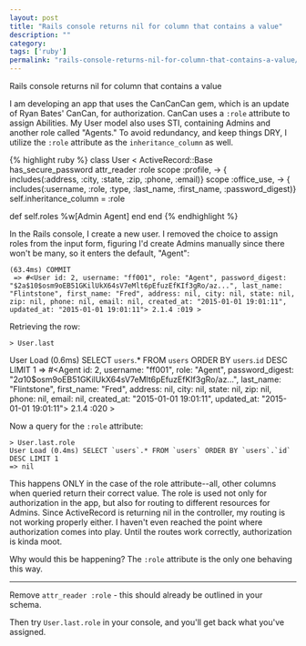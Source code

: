 ```yaml
---
layout: post
title: "Rails console returns nil for column that contains a value"
description: ""
category:
tags: ['ruby']
permalink: "rails-console-returns-nil-for-column-that-contains-a-value/"
---
```


Rails console returns nil for column that contains a value


I am developing an app that uses the CanCanCan gem, which is an update of Ryan Bates' CanCan, for authorization. CanCan uses a `:role` attribute to assign Abilities. My User model also uses STI, containing Admins and another role called "Agents." To avoid redundancy, and keep things DRY, I utilize the `:role` attribute as the `inheritance_column` as well.

{% highlight ruby %}
class User < ActiveRecord::Base
  has_secure_password
  attr_reader :role
  scope :profile, -> { includes(:address, :city, :state, :zip, :phone, :email)}
  scope :office_use, -> { includes(:username, :role, :type, :last_name, :first_name, :password_digest)}
  self.inheritance_column = :role

  def self.roles
     %w[Admin Agent]
  end
end
{% endhighlight %}

In the Rails console, I create a new user. I removed the choice to assign roles from the input form, figuring I'd create Admins manually since there won't be many, so it enters the default, "Agent":

    (63.4ms) COMMIT
     => #<User id: 2, username: "ff001", role: "Agent", password_digest: "$2a$10$osm9oEB51GKilUkX64sV7eMlt6pEfuzEfKIf3gRo/az...", last_name: "Flintstone", first_name: "Fred", address: nil, city: nil, state: nil, zip: nil, phone: nil, email: nil, created_at: "2015-01-01 19:01:11", updated_at: "2015-01-01 19:01:11"> 2.1.4 :019 >

Retrieving the row:

    > User.last
User Load (0.6ms) SELECT `users`.* FROM `users` ORDER BY `users`.`id` DESC LIMIT 1
    => #<Agent id: 2, username: "ff001", role: "Agent", password_digest: "$2a$10$osm9oEB51GKilUkX64sV7eMlt6pEfuzEfKIf3gRo/az...", last_name: "Flintstone", first_name: "Fred", address: nil, city: nil, state: nil, zip: nil, phone: nil, email: nil, created_at: "2015-01-01 19:01:11", updated_at: "2015-01-01 19:01:11"> 2.1.4 :020 >

Now a query for the `:role` attribute:

    > User.last.role
    User Load (0.4ms) SELECT `users`.* FROM `users` ORDER BY `users`.`id` DESC LIMIT 1
    => nil

This happens ONLY in the case of the role attribute--all, other columns when queried return their correct value. The role is used not only for authorization in the app, but also for routing to different resources for Admins. Since ActiveRecord is returning nil in the controller, my routing is not working properly either. I haven't even reached the point where authorization comes into play. Until the routes work correctly, authorization is kinda moot.

Why would this be happening? The `:role` attribute is the only one behaving this way.


---------------------------------------
Remove `attr_reader :role` - this should already be outlined in your schema.

Then try `User.last.role` in your console, and you'll get back what you've assigned.


